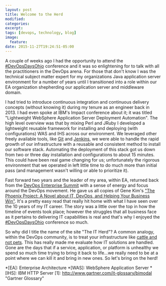 ```yaml
---
layout: post
title: Welcome to the Herd
modified:
categories: 
excerpt:
tags: [devops, technology, blog]
image:
  feature:
date: 2015-11-27T19:24:51-05:00
---
```


A couple of weeks ago I had the opportunity to attend the [#DevOpsDaysOhio](http://www.devopsdays.org/events/2015-ohio/) conference and it was so enlightening for to talk with all the practitioners in the DevOps arena.  For those that don't know I was the technical subject matter expert for my organizations Java application server environment for a number of years until I transitioned into a role within our EA organization shepherding our application server and middleware domain.  

I had tried to introduce continuous integration and continuous delivery concepts (without knowing it) during my tenure as an engineer back in 2013.  I had even spoke at IBM's Impact conference about it; it was titled "Lightweight WebSphere Application Server Deployment Automation".  The high level overview was that by mixing Perl and JRuby I developed a lightweight reusable framework for installing and deploying (with configurations) WAS and IHS across our environment.  We leveraged other freely available tools, like [Git](https://git-scm.com/) and [Jenkins](https://jenkins-ci.org/), we were able to handle the rapid growth of our infrastructure with a reusable and consistent method to install our software stack.  Automating the deployment of this stack got us down from two or three day installation and configurations to about 15 minutes.  This could have been real game changing for us; unfortunately the rigorous environment that we operated in left little time to do much more than initial pass (and management wasn't willing or able to prioritize it).  

Fast forward two years and the leader of my area, within EA, returned back from the [DevOps Enterprise Summit](http://devopsenterprise.io/) with a sense of energy and focus around the DevOps movement.  He gave us all copies of Gene Kim's ["The Phoenix Project: A Novel about IT, DevOps, and Helping Your Business Win"](http://www.amazon.com/The-Phoenix-Project-Helping-Business/dp/0988262592).  It's a pretty easy read that really hit home with what I have seen over the 10 years of my IT career.  The story was a little over the top in how the timeline of events took place; however the struggles that all business face as it pertains to delivering IT capabilities is real and that's why I enjoyed the [#DevOpsDaysOhio](http://www.devopsdays.org/events/2015-ohio/) conference so much.  

So why did I title the name of the site "The IT Herd"?  A common analogy, within the DevOps community, is to treat your infrastructure like [cattle and not pets](https://blog.engineyard.com/2014/pets-vs-cattle).  This has really made me evaluate how IT solutions are handled.  Gone are the days that if a service, application, or platform is unhealthy we spend so much time trying to bring it back to life...we really need to be at a point where we can kill it and bring in new ones.  So let's bring on the herd!      

*[EA]: Enterprise Architecture
*[WAS]: WebSphere Application Server
*[IHS]: IBM HTTP Server
[1]: http://www.gartner.com/it-glossary/bimodal "Gartner Glossary"